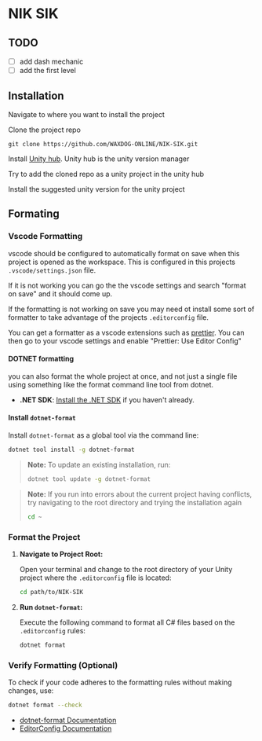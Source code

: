 
# NIK SIK


## TODO

- [ ] add dash mechanic
- [ ] add the first level

## Installation

Navigate to where you want to install the project

Clone the project repo
```
git clone https://github.com/WAXDOG-ONLINE/NIK-SIK.git
```
Install [Unity hub](https://unity.com/download). Unity hub is the unity version manager

Try to add the cloned repo as a unity project in the unity hub

Install the suggested unity version for the unity project

## Formating

### Vscode Formatting

vscode should be configured to automatically format on save when this project is opened as the workspace. This is configured in this projects `.vscode/settings.json` file. 

If it is not working you can go the the vscode settings and search "format on save" and it should come up. 

If the formatting is not working on save you may need ot install some sort of formatter to take advantage of the projects `.editorconfig` file.

You can get a formatter as a vscode extensions such as [prettier](https://marketplace.visualstudio.com/items?itemName=esbenp.prettier-vscode). You can then go to your vscode settings and enable "Prettier: Use Editor Config" 






#### DOTNET formatting

you can also format the whole project at once, and not just a single file using something like the format command line tool from dotnet.

- **.NET SDK**: [Install the .NET SDK](https://dotnet.microsoft.com/download) if you haven't already.

#### Install `dotnet-format`


Install `dotnet-format` as a global tool via the command line:

```bash
dotnet tool install -g dotnet-format
```

> **Note:** To update an existing installation, run:
>
> ```bash
> dotnet tool update -g dotnet-format
> ```


> **Note:** If you run into errors about the current project having conflicts, try navigating to the root directory and trying the installation again
>
> ```bash
> cd ~
> ```

### Format the Project

1. **Navigate to Project Root:**

   Open your terminal and change to the root directory of your Unity project where the `.editorconfig` file is located:

   ```bash
   cd path/to/NIK-SIK
   ```

2. **Run `dotnet-format`:**

   Execute the following command to format all C# files based on the `.editorconfig` rules:

   ```bash
   dotnet format
   ```

### Verify Formatting (Optional)

To check if your code adheres to the formatting rules without making changes, use:

```bash
dotnet format --check
```

- [dotnet-format Documentation](https://github.com/dotnet/format)
- [EditorConfig Documentation](https://editorconfig.org/)



